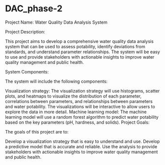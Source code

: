 # DAC_phase-2
Project Name: Water Quality Data Analysis System

Project Description:

This project aims to develop a comprehensive water quality data analysis system that can be used to assess potability, identify deviations from standards, and understand parameter relationships. The system will be easy to use and provide stakeholders with actionable insights to improve water quality management and public health.

System Components:

The system will include the following components:

Visualization strategy: The visualization strategy will use histograms, scatter plots, and heatmaps to visualize the distribution of each parameter, correlations between parameters, and relationships between parameters and water potability. The visualizations will be interactive to allow users to explore the data in more detail. Machine learning model: The machine learning model will use a random forest algorithm to predict water potability based on the key parameters (pH, hardness, and solids). Project Goals:

The goals of this project are to:

Develop a visualization strategy that is easy to understand and use. Develop a predictive model that is accurate and reliable. Use the analysis to provide stakeholders with actionable insights to improve water quality management and public health.
